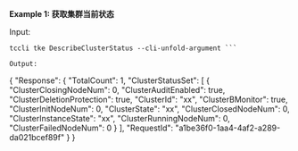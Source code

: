 **Example 1: 获取集群当前状态**



Input: 

```
tccli tke DescribeClusterStatus --cli-unfold-argument ```

Output: 
```
{
    "Response": {
        "TotalCount": 1,
        "ClusterStatusSet": [
            {
                "ClusterClosingNodeNum": 0,
                "ClusterAuditEnabled": true,
                "ClusterDeletionProtection": true,
                "ClusterId": "xx",
                "ClusterBMonitor": true,
                "ClusterInitNodeNum": 0,
                "ClusterState": "xx",
                "ClusterClosedNodeNum": 0,
                "ClusterInstanceState": "xx",
                "ClusterRunningNodeNum": 0,
                "ClusterFailedNodeNum": 0
            }
        ],
        "RequestId": "a1be36f0-1aa4-4af2-a289-da021bcef89f"
    }
}
```

